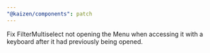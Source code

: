 ```yaml
---
"@kaizen/components": patch
---
```


Fix FilterMultiselect not opening the Menu when accessing it with a keyboard after it had previously being opened.
